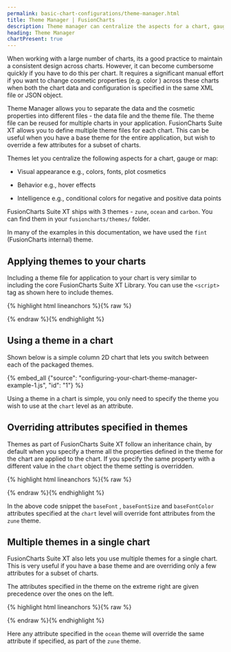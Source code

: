 ```yaml
---
permalink: basic-chart-configurations/theme-manager.html
title: Theme Manager | FusionCharts
description: Theme manager can centralize the aspects for a chart, gauge or map. This section talks about visual appearance, behaviour and intelligence of a chart
heading: Theme Manager
chartPresent: true
---
```


When working with a large number of charts, its a good practice to maintain a consistent design across charts. However, it can become cumbersome quickly if you have to do this  per chart. It requires a significant manual effort if you want to change cosmetic properties (e.g. color ) across these charts when both the chart data and configuration is specified in the same XML file or JSON object.

Theme Manager allows you to separate the data and the cosmetic properties into different files - the data file and the theme file. The theme file can be reused for multiple charts in your application. FusionCharts Suite XT allows you to define multiple theme files for each chart. This can be useful when you have a base theme for the entire application, but wish to override a few attributes for a subset of charts.

Themes let you centralize the following aspects for a chart, gauge or map:

* Visual appearance e.g., colors, fonts, plot cosmetics

* Behavior e.g., hover effects

* Intelligence e.g., conditional colors for negative and positive data points

FusionCharts Suite XT ships with 3 themes - `zune`, `ocean` and `carbon`. You can find them in your `fusioncharts/themes/` folder.

In many of the examples in this documentation, we have used the `fint` (FusionCharts internal) theme.

## Applying themes to your charts

Including a theme file for application to your chart is very similar to including the core FusionCharts Suite XT Library. You can use the `<script>` tag as shown here to include themes.

{% highlight html lineanchors %}{% raw %}
<script type="text/javascript" src="fusioncharts/themes/fusioncharts.theme.ocean.js"></script>
<script type="text/javascript" src="fusioncharts/themes/fusioncharts.theme.carbon.js"></script>
<script type="text/javascript" src="fusioncharts/themes/fusioncharts.theme.zune.js"></script>
{% endraw %}{% endhighlight %}

## Using a theme in a chart

Shown below is a simple column 2D chart that lets you switch between each of the packaged themes.

{% embed_all {"source": "configuring-your-chart-theme-manager-example-1.js", "id": "1"} %}

Using a theme in a chart is simple, you only need to specify the theme you wish to use at the `chart` level as an attribute. 



## Overriding attributes specified in themes

Themes as part of FusionCharts Suite XT follow an inheritance chain, by default when you specify a theme all the properties defined in the theme for the chart are applied to the chart. If you specify the same property with a different value in the `chart` object the theme setting is overridden.

{% highlight html lineanchors %}{% raw %}
<script type="text/javascript">
FusionCharts.ready(function() {
    var revenueChart = new FusionCharts({
        "type": "column2d",
        "renderAt": "chartContainer",
        "width": "500",
        "height": "300",
        "dataFormat": "json",
        "dataSource": {
            "chart": {
                "caption": "Monthly revenue for last year",
                "subCaption": "Harry's SuperMart",
                "xAxisName": "Month",
                "yAxisName": "Revenues (In USD)",
                "baseFont": "Helvetica",
                "baseFontSize": "11",
                "baseFontColor": "#F6F6F6",
                "theme": "zune"
            },
            "data": [
                // data goes here
            ]
        }
    });
})
</script>

{% endraw %}{% endhighlight %}

In the above code snippet the `baseFont` , `baseFontSize` and `baseFontColor` attributes specified at the `chart` level will override font attributes from the `zune` theme.

## Multiple themes in a single chart

FusionCharts Suite XT also lets you use multiple themes for a single chart. This is very useful if you have a base theme and are overriding only a few attributes for a subset of charts.

The attributes specified in the theme on the extreme right are given precedence over the ones on the left.

{% highlight html lineanchors %}{% raw %}
<script type="text/javascript">
FusionCharts.ready(function() {
    var revenueChart = new FusionCharts({
        "type": "column2d",
        "renderAt": "chartContainer",
        "width": "500",
        "height": "300",
        "dataFormat": "json",
        "dataSource": {
            "chart": {
                "caption": "Monthly revenue for last year",
                "subCaption": "Harry's SuperMart",
                "xAxisName": "Month",
                "yAxisName": "Revenues (In USD)",
                "theme": "zune,ocean"
            },
            "data": [
                // data goes here
            ]
        }
    });
})
</script>
{% endraw %}{% endhighlight %}

Here any attribute specified in the `ocean` theme will override the same attribute if specified, as part of the `zune` theme.



